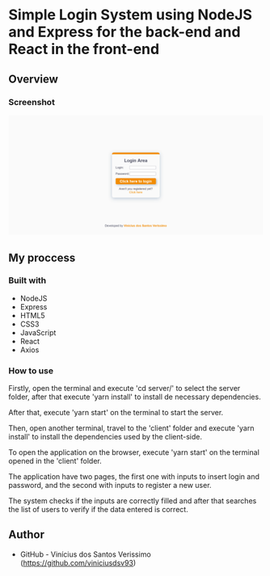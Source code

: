 # Simple Login System using NodeJS and Express for the back-end and React in the front-end

## Overview

### Screenshot

![](./screenshot.png)

## My proccess

### Built with

-   NodeJS
-   Express
-   HTML5
-   CSS3
-   JavaScript
-   React
-   Axios

### How to use

Firstly, open the terminal and execute 'cd server/' to select the server folder, after that execute 'yarn install' to install de necessary dependencies.

After that, execute 'yarn start' on the terminal to start the server.

Then, open another terminal, travel to the 'client' folder and execute 'yarn install' to install the dependencies used by the client-side.

To open the application on the browser, execute 'yarn start' on the terminal opened in the 'client' folder.

The application have two pages, the first one with inputs to insert login and password, and the second with inputs to register a new user.

The system checks if the inputs are correctly filled and after that searches the list of users to verify if the data entered is correct.

## Author

-   GitHub - Vinícius dos Santos Verissimo (https://github.com/viniciusdsv93)
